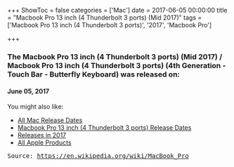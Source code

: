 +++
ShowToc = false
categories = ['Mac']
date = 2017-06-05 00:00:00
title = "Macbook Pro 13 inch (4 Thunderbolt 3 ports) (Mid 2017)"
tags = ['Macbook Pro 13 inch (4 Thunderbolt 3 ports)', '2017', 'Macbook Pro']

+++

### The Macbook Pro 13 inch (4 Thunderbolt 3 ports) (Mid 2017) / Macbook Pro 13 inch (4 Thunderbolt 3 ports) (4th Generation - Touch Bar - Butterfly Keyboard) was released on: 
#### June 05, 2017


<!--more-->


    
You might also like:

- [All Mac Release Dates](https://AppleReleaseDate.com/categories/mac/)
- [Macbook Pro 13 inch (4 Thunderbolt 3 ports) Release Dates](https://AppleReleaseDate.com/tags/macbook-pro-13-inch-(4-thunderbolt-3-ports)/)
- [Releases in 2017](https://AppleReleaseDate.com/tags/2017/)
- [All Apple Products](https://AppleReleaseDate.com/categories/)



<kbd> Source: https://en.wikipedia.org/wiki/MacBook_Pro</kbd>

